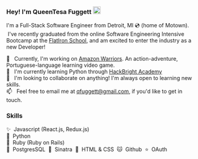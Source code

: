 ### Hey! I'm QueenTesa Fuggett <a href="https://www.linkedin.com/in/queentesa-fuggett-55595671/"><img src="https://icons.iconarchive.com/icons/graphics-vibe/classic-3d-social/128/linkedin-icon.png" alt="linked in logo" width="20" height="20"></a>

<!--
**qfuggett/qfuggett** is a ✨ _special_ ✨ repository because its `README.md` (this file) appears on your GitHub profile.

Here are some ideas to get you started:

- 🔭 I’m currently working on ...
- 🌱 I’m currently learning ...
- 👯 I’m looking to collaborate on ...
- 🤔 I’m looking for help with ...
- 💬 Ask me about ...
- 📫 How to reach me: ...
- 😄 Pronouns: ...
- ⚡ Fun fact: ...
-->

I'm a Full-Stack Software Engineer from Detroit, MI 💿 (home of Motown). &nbsp;I've recently graduated from the online Software Engineering Intensive Bootcamp at the <a href="https://flatironschool.com/career-courses/coding-bootcamp/online">FlatIron School</a>, and am excited to enter the industry as a new Developer!

🔭 &nbsp;&nbsp;Currently, I'm working on <a href="https://github.com/tomasmed/AmazonWarriors">Amazon Warriors</a>. An action-adventure, Portuguese-language learning video game.<br/>
🌱 &nbsp;&nbsp;I'm currently learning Python through <a href="https://hackbrightacademy.com/software-engineering-program/">HackBright Academy</a> <br/>
👯 &nbsp;&nbsp;I'm looking to collaborate on anything! I'm always open to learning new skills. <br/>
📫 &nbsp;&nbsp;Feel free to email me at qfuggett@gmail.com, if you'd like to get in touch.  <br/>

### Skills 
✨ &nbsp;Javascript (React.js, Redux.js)<br/>
🐍 &nbsp;Python <br/>
💎 &nbsp;Ruby (Ruby on Rails) <br/>
🐘 &nbsp;PostgresSQL&nbsp;&nbsp;🎩 &nbsp;Sinatra&nbsp;&nbsp;🧡 &nbsp;HTML & CSS&nbsp;&nbsp;🐱 &nbsp;Github&nbsp;&nbsp;⭐ &nbsp;OAuth


